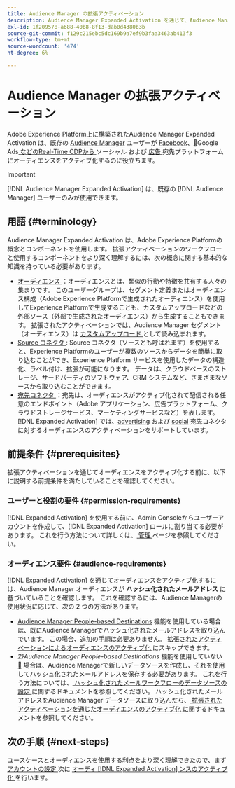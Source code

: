 ```yaml
---
title: Audience Manager の拡張アクティベーション
description: Audience Manager Expanded Activation を通じて、Audience Manager オーディエンスをソーシャルおよび広告の宛先に対してアクティブ化する方法について説明します。
exl-id: 1f209578-a688-40b8-8f13-dab0d4380b3b
source-git-commit: f129c215ebc5dc169b9a7ef9b3faa3463ab413f3
workflow-type: tm+mt
source-wordcount: '474'
ht-degree: 6%

---
```


# Audience Manager の拡張アクティベーション

Adobe Experience Platform上に構築されたAudience Manager Expanded Activation は、既存の [Audience Manager](https://experienceleague.adobe.com/ja/docs/audience-manager/user-guide/aam-home) ユーザーが [Facebook](../destinations/catalog/social/overview.md)、[&#128279;](../destinations/catalog/social/facebook.md)Google Ads[ などのReal-Time CDPから ](../destinations/catalog/advertising/overview.md) ソーシャル  および [ 広告 ](../destinations/catalog/advertising/google-ads-destination.md) 宛先プラットフォームにオーディエンスをアクティブ化するのに役立ちます。

>[!IMPORTANT]
>
>[!DNL Audience Manager Expanded Activation] は、既存の [!DNL Audience Manager] ユーザーのみが使用できます。

## 用語 {#terminology}

Audience Manager Expanded Activation は、Adobe Experience Platformの概念とコンポーネントを使用します。 拡張アクティベーションのワークフローと使用するコンポーネントをより深く理解するには、次の概念に関する基本的な知識を持っている必要があります。

* [ オーディエンス ](../segmentation/ui/overview.md)：オーディエンスとは、類似の行動や特徴を共有する人々の集まりです。 このユーザーグループは、セグメント定義またはオーディエンス構成（Adobe Experience Platformで生成されたオーディエンス）を使用してExperience Platformで生成することも、カスタムアップロードなどの外部ソース（外部で生成されたオーディエンス）から生成することもできます。 拡張されたアクティベーションでは、Audience Manager セグメント（オーディエンス）は [ カスタムアップロード ](../segmentation/ui/audience-portal.md#import-audience) として読み込まれます。
* [Source コネクタ ](../sources/home.md): Source コネクタ（ソースとも呼ばれます）を使用すると、Experience Platformのユーザーが複数のソースからデータを簡単に取り込むことができ、Experience Platform サービスを使用したデータの構造化、ラベル付け、拡張が可能になります。 データは、クラウドベースのストレージ、サードパーティのソフトウェア、CRM システムなど、さまざまなソースから取り込むことができます。
* [ 宛先コネクタ ](../destinations/home.md)：宛先は、オーディエンスがアクティブ化されて配信される任意のエンドポイント（Adobe アプリケーション、広告プラットフォーム、クラウドストレージサービス、マーケティングサービスなど）を表します。 [!DNL Expanded Activation] では、[advertising](../destinations/catalog/advertising/overview.md) および [social](../destinations/catalog/social/overview.md) 宛先コネクタに対するオーディエンスのアクティベーションをサポートしています。

## 前提条件 {#prerequisites}

拡張アクティベーションを通じてオーディエンスをアクティブ化する前に、以下に説明する前提条件を満たしていることを確認してください。

### ユーザーと役割の要件 {#permission-requirements}

[!DNL Expanded Activation] を使用する前に、Admin Consoleからユーザーアカウントを作成して、[!DNL Expanded Activation] ロールに割り当てる必要があります。 これを行う方法について詳しくは、[ 管理 ](administration.md) ページを参照してください。

### オーディエンス要件 {#audience-requirements}

[!DNL Expanded Activation] を通じてオーディエンスをアクティブ化するには、Audience Manager オーディエンスが **ハッシュ化されたメールアドレス** に基づいていることを確認します。 これを確認するには、Audience Managerの使用状況に応じて、次の 2 つの方法があります。

* [Audience Manager People-based Destinations](https://experienceleague.adobe.com/ja/docs/audience-manager/user-guide/features/destinations/people-based/people-based-destinations-overview) 機能を使用している場合は、既にAudience Managerでハッシュ化されたメールアドレスを取り込んでいます。 この場合、追加の手順は必要ありません。 [ 拡張されたアクティベーションによるオーディエンスのアクティブ化 ](activate-audiences.md) にスキップできます。
* _2&rbrace;Audience Manager People-based Destinations_ 機能を使用していない [&#128279;](https://experienceleague.adobe.com/ja/docs/audience-manager/user-guide/features/destinations/people-based/people-based-destinations-overview) 場合は、Audience Managerで新しいデータソースを作成し、それを使用してハッシュ化されたメールアドレスを保存する必要があります。 これを行う方法については、[ ハッシュ化されたメールワークフローのデータソースの設定 ](https://experienceleague.adobe.com/ja/docs/audience-manager/user-guide/features/data-sources/create-data-source-hashed-emails) に関するドキュメントを参照してください。 ハッシュ化されたメールアドレスをAudience Manager データソースに取り込んだら、[ 拡張されたアクティベーションを通じたオーディエンスのアクティブ化 ](activate-audiences.md) に関するドキュメントを参照してください。

## 次の手順 {#next-steps}

ユースケースとオーディエンスを使用する利点をより深く理解できたので、まず [ アカウントの設定 ](administration.md) 次に [ オーディ [!DNL Expanded Activation] ンスのアクティブ化 ](activate-audiences.md) を行います。
